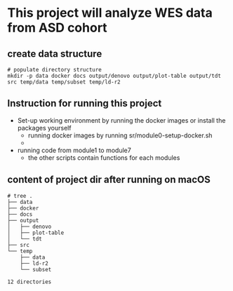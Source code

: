 # This project will analyze WES data from ASD cohort

## create data structure
```
# populate directory structure
mkdir -p data docker docs output/denovo output/plot-table output/tdt src temp/data temp/subset temp/ld-r2
```

## Instruction for running this project

* Set-up working environment by running the docker images or install the packages yourself
    * running docker images by running sr/module0-setup-docker.sh
    *
* running code from module1 to module7
    * the other scripts contain functions for each modules

## content of project dir after running on macOS
```
# tree .
├── data
├── docker
├── docs
├── output
│   ├── denovo
│   ├── plot-table
│   └── tdt
├── src
└── temp
    ├── data
    ├── ld-r2
    └── subset

12 directories
```
